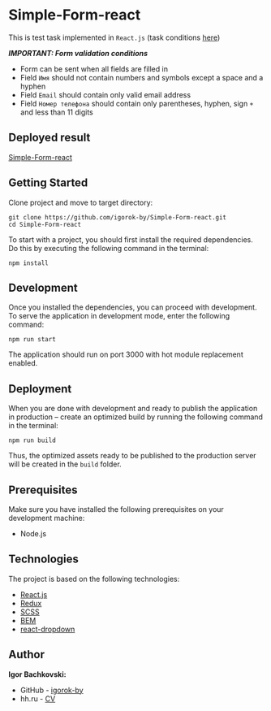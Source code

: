 # Simple-Form-react

This is test task implemented in ```React.js``` (task conditions [here](https://www.figma.com/file/PU3qQPUPUjDUPt570LHsdo/Simple-Form-(React.js)?node-id=0%3A1))

***IMPORTANT: Form validation conditions***

- Form can be sent when all fields are filled in
- Field `Имя` should not contain numbers and symbols except a space and a hyphen
- Field `Email` should contain only valid email address
- Field `Номер телефона` should contain only parentheses, hyphen, sign `+` and less than 11 digits


## Deployed result

[Simple-Form-react](https://igorko-by-simple-form-react.netlify.app/)

## Getting Started

Clone project and move to target directory:

```
git clone https://github.com/igorok-by/Simple-Form-react.git
cd Simple-Form-react
```

To start with a project, you should first install the required dependencies. Do this by executing the following command in the terminal:

```
npm install
```

## Development

Once you installed the dependencies, you can proceed with development. To serve the application in development mode, enter the following command:

```
npm run start
```

The application should run on port 3000 with hot module replacement enabled.

## Deployment

When you are done with development and ready to publish the application in production – create an optimized build by running the following command in the terminal:

```
npm run build
```

Thus, the optimized assets ready to be published to the production server will be created in the `build` folder.

## Prerequisites

Make sure you have installed the following prerequisites on your development machine:

- Node.js

## Technologies

The project is based on the following technologies:

- [React.js](https://reactjs.org/)
- [Redux](https://redux.js.org/)
- [SCSS](https://sass-lang.com/)
- [BEM](https://en.bem.info/)
- [react-dropdown](https://github.com/fraserxu/react-dropdown)

## Author

**Igor Bachkovski:**
* GitHub - [igorok-by](https://github.com/igorok-by)
* hh.ru - [CV](https://hh.ru/resume/babde9fcff0604ab6b0039ed1f556d57395075)